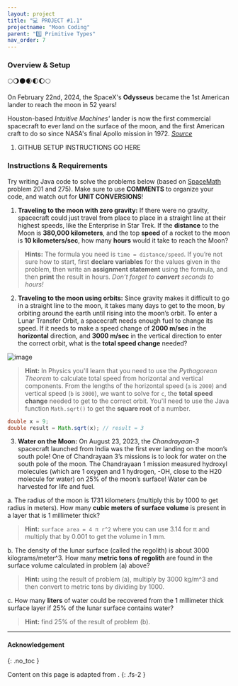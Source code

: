 ```yaml
---
layout: project
title: "💻 PROJECT #1.1"
projectname: "Moon Coding"
parent: "1️⃣ Primitive Types"
nav_order: 7
---
```


### Overview & Setup

🌕🌖🌑🌒🌓🌔🌕

On February 22nd, 2024, the SpaceX's **Odysseus** became the 1st American lander to reach the moon in 52 years! 

Houston-based _Intuitive Machines'_ lander is now the first commercial spacecraft to ever land on the surface of the moon, and the first American craft to do so since NASA's final Apollo mission in 1972. *[Source](https://www.usatoday.com/story/news/nation/2024/02/22/odysseus-lunar-lander-makes-history-moon-spacex-launch/72660310007/)*

<div class="setup" markdown="block">

1. GITHUB SETUP INSTRUCTIONS GO HERE

</div>

### Instructions & Requirements

<div class="task" markdown="block">

Try writing Java code to solve the problems below (based on [SpaceMath](https://spacemath.gsfc.nasa.gov/moon.html) problem 201 and 275). Make sure to use **COMMENTS** to organize your code, and watch out for **UNIT CONVERSIONS**!

1. **Traveling to the moon with zero gravity:** If there were no gravity, spacecraft could just travel from place to place in a straight line at their highest speeds, like the Enterprise in Star Trek. If the **distance** to the Moon is **380,000 kilometers**, and the top **speed** of a rocket to the moon is **10 kilometers/sec**, how many **hours** would it take to reach the Moon?

> **Hints:** The formula you need is `time = distance/speed`. If you’re not sure how to start, first **declare variables** for the values given in the problem, then write an **assignment statement** using the formula, and then **print** the result in hours. _Don’t forget to **convert** seconds to hours!_


2. **Traveling to the moon using orbits:** Since gravity makes it difficult to go in a straight line to the moon, it takes many days to get to the moon, by orbiting around the earth until rising into the moon’s orbit. To enter a Lunar Transfer Orbit, a spacecraft needs enough fuel to change its speed. If it needs to make a speed change of **2000 m/sec** in the **horizontal** direction, and **3000 m/sec** in the vertical direction to enter the correct orbit, what is the **total speed change** needed?

![image](https://lh3.googleusercontent.com/0m1x-Dcj_YXi1kWBeZNRBQJ5dhR6YjxxGKy0yZV5yHUskrp2TDqYeaV3rNh8duvWd4VHd6wiPBRC5iuJZZcXhX7-WmwzZc4P-5ZXAH7mCkodnTpmPic)

> **Hint:** In Physics you'll learn that you need to use the _Pythagorean Theorem_ to calculate total speed from horizontal and vertical components. From the lengths of the horizontal speed (`a` is `2000`) and vertical speed (`b` is `3000`), we want to solve for `c`, the **total speed change** needed to get to the correct orbit. You'll need to use the Java function `Math.sqrt()` to get the **square root** of a number.

```java
double x = 9;
double result = Math.sqrt(x); // result = 3
```                       


3. **Water on the Moon:** On August 23, 2023, the _Chandrayaan-3_ spacecraft launched from India was the first ever landing on the moon’s south pole! One of Chandrayaan 3’s missions is to look for water on the south pole of the moon. The Chandrayaan 1 mission measured hydroxyl molecules (which are 1 oxygen and 1 hydrogen, -OH, close to the H20 molecule for water) on 25% of the moon’s surface! Water can be harvested for life and fuel.

  a. The radius of the moon is 1731 kilometers (multiply this by 1000 to get radius in meters). How many **cubic meters of surface volume** is present in a layer that is 1 millimeter thick?      
  > **Hint:** `surface area = 4 π r^2`  where you can use 3.14 for π and multiply that by 0.001 to get the volume in 1 mm.

  b. The density of the lunar surface (called the regolith) is about 3000 kilograms/meter^3. How many **metric tons of regolith** are found in the surface volume calculated in problem (a) above? 
  > **Hint:** using the result of problem (a), multiply by 3000 kg/m^3 and then convert to metric tons by dividing by 1000.

  c. How many **liters** of water could be recovered from the 1 millimeter thick surface layer if 25% of the lunar surface contains water? 
  > **Hint:** find 25% of the result of problem (b).

</div> 

---

#### Acknowledgement
{: .no_toc }

Content on this page is adapted from []().
{: .fs-2 }
